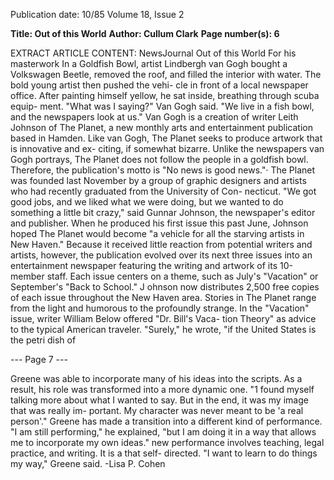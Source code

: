 Publication date: 10/85
Volume 18, Issue 2

**Title: Out of this World**
**Author: Cullum Clark**
**Page number(s): 6**

EXTRACT ARTICLE CONTENT:
NewsJournal
Out of this World 
For his masterwork In a Goldfish Bowl, 
artist Lindbergh van Gogh bought a 
Volkswagen Beetle, removed the roof, 
and filled the interior with water. The 
bold young artist then pushed the vehi-
cle in front of a local newspaper office. 
After painting himself yellow, he sat 
inside, breathing through scuba equip-
ment. 
"What was I saying?" Van Gogh 
said. "We live in a fish bowl, and the 
newspapers look at us." 
Van Gogh is a creation of writer 
Leith Johnson of The Planet, a new 
monthly arts and entertainment 
publication based in Hamden. Like 
van Gogh, The Planet seeks to produce 
artwork that is innovative and ex-
citing, if somewhat bizarre. Unlike the 
newspapers van Gogh portrays, The 
Planet does not follow the people in a 
goldfish bowl. Therefore, 
the 
publication's motto is 
"No news is 
good news."· 
The 
Planet 
was 
founded 
last 
November by a group of graphic 
designers and artists who had recently 
graduated from the University of Con-
necticut. "We got good jobs, and we 
liked what we were doing, but we 
wanted to do something a little bit 
crazy," said Gunnar Johnson, the 
newspaper's editor and 
publisher. 
When he produced his first issue this 
past June, Johnson hoped The Planet 
would become "a vehicle for all the 
starving artists in 
New Haven." 
Because it received little reaction from 
potential writers and artists, however, 
the publication evolved over its next 
three issues into an entertainment 
newspaper featuring the writing and 
artwork of its 10-member staff. Each 
issue centers on a theme, such as July's 
"Vacation" or September's "Back to 
School." J ohnson now 
distributes 
2,500 
free 
copies of each 
issue 
throughout the New Haven area. 
Stories in The Planet range from the 
light and humorous to the profoundly 
strange. In the "Vacation" issue, writer 
William Below offered "Dr. Bill's Vaca-
tion Theory" as advice to the typical 
American traveler. "Surely," he wrote, 
"if the United States is the petri dish of


--- Page 7 ---

Greene was able to incorporate many 
of his ideas into the scripts. As a result, 
his role was transformed into a more 
dynamic one. 
"1 found myself talking more about 
what I wanted to say. But in the end, it 
was my image that was really im-
portant. My character was never 
meant to be 'a real person'." 
Greene has made a transition into a 
different kind of performance. "I am 
still performing," he explained, "but I 
am doing it in a way that allows me to 
incorporate my own ideas." 
new 
performance 
involves 
teaching, legal practice, and writing. It 
is 
a 
that 
self-
directed. 
"I want to learn to do things my way," 
Greene said. 
-Lisa P. Cohen